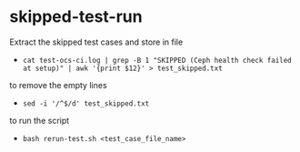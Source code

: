 # skipped-test-run

Extract the skipped test cases and store in file
- `cat test-ocs-ci.log | grep -B 1 "SKIPPED (Ceph health check failed at setup)" | awk '{print $12}' > test_skipped.txt
`

to remove the empty lines 
- `sed -i '/^$/d' test_skipped.txt`

to run the script
- `bash rerun-test.sh <test_case_file_name>`
